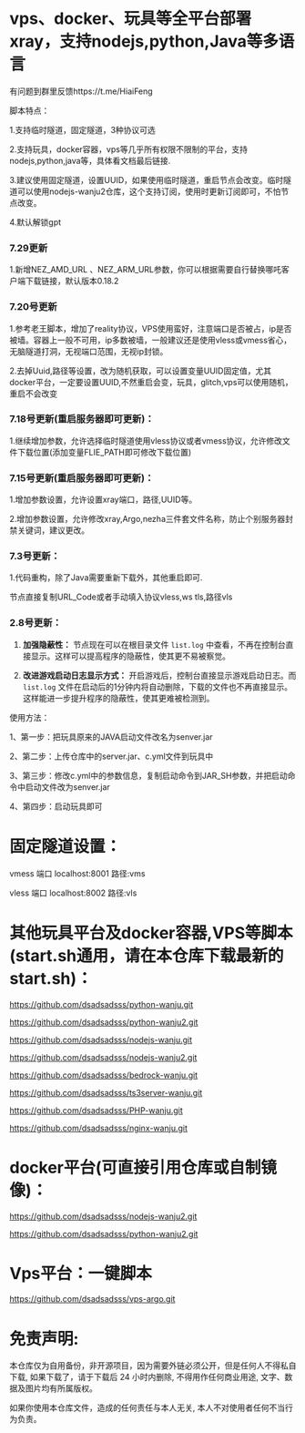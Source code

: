 # vps、docker、玩具等全平台部署xray，支持nodejs,python,Java等多语言

有问题到群里反馈https://t.me/HiaiFeng

脚本特点：

1.支持临时隧道，固定隧道，3种协议可选

2.支持玩具，docker容器，vps等几乎所有权限不限制的平台，支持nodejs,python,java等，具体看文档最后链接.

3.建议使用固定隧道，设置UUID，如果使用临时隧道，重启节点会改变。临时隧道可以使用nodejs-wanju2仓库，这个支持订阅，使用时更新订阅即可，不怕节点改变。

4.默认解锁gpt

### 7.29更新

1.新增NEZ_AMD_URL 、NEZ_ARM_URL参数，你可以根据需要自行替换哪吒客户端下载链接，默认版本0.18.2

### 7.20号更新

1.参考老王脚本，增加了reality协议，VPS使用蛮好，注意端口是否被占，ip是否被墙。容器上一般不可用，ip多数被墙，一般建议还是使用vless或vmess省心，无脑隧道打洞，无视端口范围，无视ip封锁。

2.去掉Uuid,路径等设置，改为随机获取，可以设置变量UUID固定值，尤其docker平台，一定要设置UUID,不然重启会变，玩具，glitch,vps可以使用随机，重启不会改变

### 7.18号更新(重启服务器即可更新)：

1.继续增加参数，允许选择临时隧道使用vless协议或者vmess协议，允许修改文件下载位置(添加变量FLIE_PATH即可修改下载位置)

### 7.15号更新(重启服务器即可更新)：

1.增加参数设置，允许设置xray端口，路径,UUID等。

2.增加参数设置，允许修改xray,Argo,nezha三件套文件名称，防止个别服务器封禁关键词，建议更改。

### 7.3号更新：

1.代码重构，除了Java需要重新下载外，其他重启即可.

节点直接复制URL_Code或者手动填入协议vless,ws tls,路径vls

### 2.8号更新：

1. **加强隐蔽性：** 节点现在可以在根目录文件 `list.log` 中查看，不再在控制台直接显示。这样可以提高程序的隐蔽性，使其更不易被察觉。

2. **改进游戏启动日志显示方式：** 开启游戏后，控制台直接显示游戏启动日志。而 `list.log` 文件在启动后的1分钟内将自动删除，下载的文件也不再直接显示。这样能进一步提升程序的隐蔽性，使其更难被检测到。


使用方法：

1、第一步：把玩具原来的JAVA启动文件改名为senver.jar

2、第二步：上传仓库中的server.jar、c.yml文件到玩具中

3、第三步：修改c.yml中的参数信息，复制启动命令到JAR_SH参数，并把启动命令中启动文件改为senver.jar

4、第四步：启动玩具即可


# 固定隧道设置：

vmess 端口  localhost:8001 路径:vms

vless 端口  localhost:8002 路径:vls


# 其他玩具平台及docker容器,VPS等脚本(start.sh通用，请在本仓库下载最新的start.sh)：

https://github.com/dsadsadsss/python-wanju.git

https://github.com/dsadsadsss/python-wanju2.git

https://github.com/dsadsadsss/nodejs-wanju.git

https://github.com/dsadsadsss/nodejs-wanju2.git

https://github.com/dsadsadsss/bedrock-wanju.git

https://github.com/dsadsadsss/ts3server-wanju.git

https://github.com/dsadsadsss/PHP-wanju.git

https://github.com/dsadsadsss/nginx-wanju.git

# docker平台(可直接引用仓库或自制镜像)：

https://github.com/dsadsadsss/nodejs-wanju2.git

https://github.com/dsadsadsss/python-wanju2.git

# Vps平台：一键脚本

https://github.com/dsadsadsss/vps-argo.git

# 免责声明:

本仓库仅为自用备份，非开源项目，因为需要外链必须公开，但是任何人不得私自下载, 如果下载了，请于下载后 24 小时内删除, 不得用作任何商业用途, 文字、数据及图片均有所属版权。 

如果你使用本仓库文件，造成的任何责任与本人无关, 本人不对使用者任何不当行为负责。
